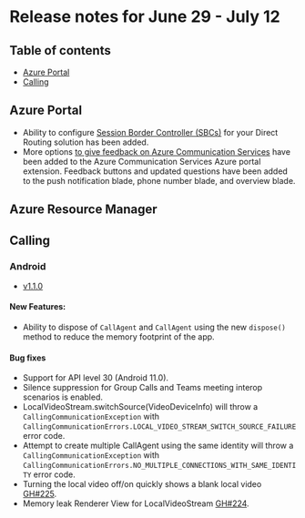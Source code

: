 # Release notes for June 29 - July 12

## Table of contents
* [Azure Portal](#azure-portal)
* [Calling](#calling)

## Azure Portal
- Ability to configure [Session Border Controller (SBCs)](https://docs.microsoft.com/azure/communication-services/concepts/telephony-sms/direct-routing-provisioning) for your Direct Routing solution has been added. 
- More options [to give feedback on Azure Communication Services](https://docs.microsoft.com/azure/communication-services/support#provide-feedback) have been added to the Azure Communication Services Azure portal extension. Feedback buttons and updated questions have been added to the push notification blade, phone number blade, and overview blade.

## Azure Resource Manager

## Calling

### Android

- [v1.1.0](https://github.com/Azure/Communication/blob/master/releasenotes/acs-calling-android-sdk-release-notes.md#v110-2021-06-29)

#### New Features:
- Ability to dispose of `CallAgent` and `CallAgent` using the new `dispose()` method to reduce the memory footprint of the app.

#### Bug fixes
- Support for API level 30 (Android 11.0).
- Silence suppression for Group Calls and Teams meeting interop scenarios is enabled.
- LocalVideoStream.switchSource(VideoDeviceInfo) will throw a `CallingCommunicationException` with `CallingCommunicationErrors.LOCAL_VIDEO_STREAM_SWITCH_SOURCE_FAILURE` error code.
- Attempt to create multiple CallAgent using the same identity will throw a `CallingCommunicationException` with `CallingCommunicationErrors.NO_MULTIPLE_CONNECTIONS_WITH_SAME_IDENTITY` error code.
- Turning the local video off/on quickly shows a blank local video [GH#225](https://github.com/Azure/Communication/issues/225).
- Memory leak Renderer View for LocalVideoStream [GH#224](https://github.com/Azure/Communication/issues/224).
